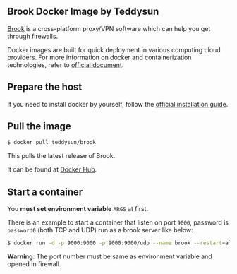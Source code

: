 ## Brook Docker Image by Teddysun

[Brook][1] is a cross-platform proxy/VPN software which can help you get through firewalls.

Docker images are built for quick deployment in various computing cloud providers.
For more information on docker and containerization technologies, refer to [official document][2].

## Prepare the host

If you need to install docker by yourself, follow the [official installation guide][3].

## Pull the image

```bash
$ docker pull teddysun/brook
```

This pulls the latest release of Brook.

It can be found at [Docker Hub][4].

## Start a container

You **must set environment variable** `ARGS` at first.

There is an example to start a container that listen on port `9000`, password is `password0` (both TCP and UDP) run as a brook server like below:

```bash
$ docker run -d -p 9000:9000 -p 9000:9000/udp --name brook --restart=always -e "ARGS=server -l :9000 -p password0" teddysun/brook
```

**Warning**: The port number must be same as environment variable and opened in firewall.

[1]: https://github.com/txthinking/brook
[2]: https://docs.docker.com/
[3]: https://docs.docker.com/install/
[4]: https://hub.docker.com/r/teddysun/brook/